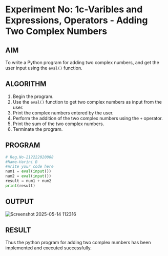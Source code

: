 # Experiment No: 1c-Varibles and Expressions, Operators - Adding Two Complex Numbers

## AIM
To write a Python program for adding two complex numbers, and get the user input using the `eval()` function.

## ALGORITHM
1. Begin the program.
2. Use the `eval()` function to get two complex numbers as input from the user.
3. Print the complex numbers entered by the user.
4. Perform the addition of the two complex numbers using the `+` operator.
5. Print the sum of the two complex numbers.
6. Terminate the program.

## PROGRAM
```python
# Reg.No-212222020008
#Name-Harini B
#Write your code here
num1 = eval(input())
num2 = eval(input())
result = num1 + num2
print(result)

```

## OUTPUT
![Screenshot 2025-05-14 112316](https://github.com/user-attachments/assets/740a5fcc-d6c8-4573-8a3e-b998ab35d6b2)


## RESULT
Thus the python program for  adding two complex numbers has been implemented and executed successfully.
